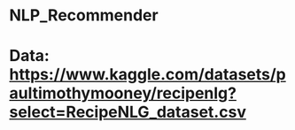 # NLP_Recommender

# Data: https://www.kaggle.com/datasets/paultimothymooney/recipenlg?select=RecipeNLG_dataset.csv

